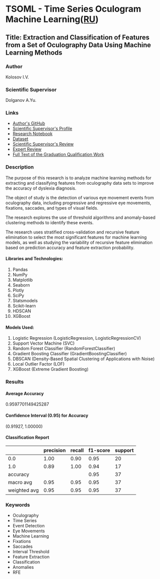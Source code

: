 # TSOML - Time Series Oculogram Machine Learning([RU](https://github.com/termik88/VKR_ML/blob/main/README.ru.md))

## Title: Extraction and Classification of Features from a Set of Oculography Data Using Machine Learning Methods

### Author

Kolosov I.V.

### Scientific Supervisor

Dolganov A.Yu.

### Links

* [Author's GitHub](https://github.com/termik88)
* [Scientific Supervisor's Profile](https://urfu.ru/ru/about/personal-pages/Personal/person/anton.dolganov/)
* [Research Notebook](https://github.com/termik88/VKR_ML/blob/main/vkr_research.ipynb)
* [Dataset](https://figshare.com/collections/Screening_for_Dyslexia_Using_Eye_Tracking_During_Reading/3521379)
* [Scientific Supervisor's Review](https://github.com/termik88/VKR_ML/blob/main/review%20-%20Scientific%20Supervisor.pdf)
* [Expert Review](https://github.com/termik88/VKR_ML/blob/main/review%20-%20Expert.pdf)
* [Full Text of the Graduation Qualification Work](https://github.com/termik88/VKR_ML/blob/main/text_vkr.pdf) 

### Description

The purpose of this research is to analyze machine learning methods for extracting and classifying features from oculography data sets to improve the accuracy of dyslexia diagnosis.

The object of study is the detection of various eye movement events from oculography data, including progressive and regressive eye movements, fixations, saccades, and types of visual fields.

The research explores the use of threshold algorithms and anomaly-based clustering methods to identify these events.

The research uses stratified cross-validation and recursive feature elimination to select the most significant features for machine learning models, as well as studying the variability of recursive feature elimination based on prediction accuracy and feature extraction probability.

#### Libraries and Technologies:

1. Pandas
2. NumPy
3. Matplotlib
4. Seaborn
5. Plotly
6. SciPy
7. Statsmodels
8. Scikit-learn
9. HDSCAN
10. XGBoost

#### Models Used:

1. Logistic Regression (LogisticRegression, LogisticRegressionCV)
2. Support Vector Machine (SVC)
3. Random Forest Classifier (RandomForestClassifier)
4. Gradient Boosting Classifier (GradientBoostingClassifier)
5. DBSCAN (Density-Based Spatial Clustering of Applications with Noise)
6. Local Outlier Factor (LOF)
7. XGBoost (Extreme Gradient Boosting)

### Results

#### Average Accuracy

0.9597701149425287

#### Confidence Interval (0.95) for Accuracy

(0.91927, 1.00000)

#### Classification Report

|  | precision | recall | f1-score | support |
| --- | --- | --- | --- | --- |
| 0.0 | 1.00 | 0.90 | 0.95 | 20 |
| 1.0 | 0.89 | 1.00 | 0.94 | 17 |
| accuracy |  |  | 0.95 | 37 |
| macro avg | 0.95 | 0.95 | 0.95 | 37 |
| weighted avg | 0.95 | 0.95 | 0.95 | 37 |

### Keywords

* Oculography
* Time Series
* Event Detection
* Eye Movements
* Machine Learning
* Fixations
* Saccades
* Interval Threshold
* Feature Extraction
* Classification
* Anomalies
* RFE

